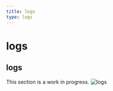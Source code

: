 ```yaml
---
title: logs
type: logs
---
```


# logs

## logs
This section is a work in progress.
![logs](/images/logs.png)